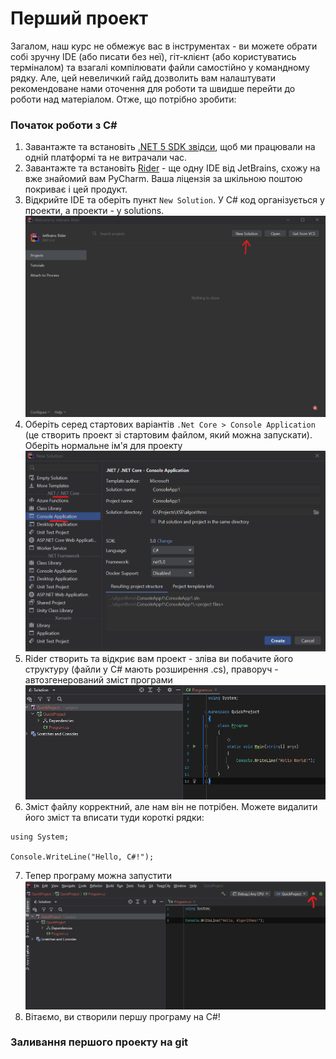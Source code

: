 ﻿# Перший проект
Загалом, наш курс не обмежує вас в інструментах -  ви можете обрати собі зручну IDE (або писати без неї), гіт-клієнт (або користуватись терміналом) та взагалі компілювати файли самостійно у командному рядку. Але, цей невеличкий гайд дозволить вам налаштувати рекомендоване нами оточення для роботи та швидше перейти до роботи над матеріалом. Отже, що потрібно зробити:

### Початок роботи з C#
1. Завантажте та встановіть [.NET 5 SDK звідси](https://dotnet.microsoft.com/en-us/download/dotnet/5.0), щоб ми працювали на одній платформі та не витрачали час.
2. Завантажте та встановіть [Rider](https://www.jetbrains.com/rider/) - ще одну IDE від JetBrains, схожу на вже знайомий вам PyCharm. Ваша ліцензія за шкільною поштою покриває і цей продукт.
3. Відкрийте IDE та оберіть пункт `New Solution`. У C# код організується у проекти, а проекти - у solutions.
![book](./res/start_screen_1.png)
4. Оберіть серед стартових варіантів `.Net Core > Console Application` (це створить проект зі стартовим файлом, який можна запускати). Оберіть нормальне ім'я для проекту
   ![book](./res/start_screen_2.png)
5. Rider створить та відкриє вам проект - зліва ви побачите його структуру (файли у C# мають розширення .cs), праворуч - автозгенерований зміст програми
![book](./res/start_screen_3.png)
6. Зміст файлу корректний, але нам він не потрібен. Можете видалити його зміст та вписати туди короткі рядки:
```
using System;

Console.WriteLine("Hello, C#!");
```
7. Тепер програму можна запустити
![book](./res/start_screen_4.png)
8. Вітаємо, ви створили першу програму на C#!

### Заливання першого проекту на git
